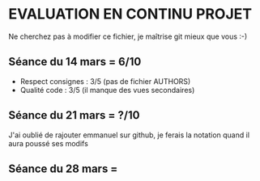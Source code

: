 # EVALUATION EN CONTINU PROJET

Ne cherchez pas à modifier ce fichier, je maîtrise git mieux que vous :-)

## Séance du 14 mars = 6/10
- Respect consignes : 3/5 (pas de fichier AUTHORS)
- Qualité code : 3/5 (il manque des vues secondaires)


## Séance du 21 mars = ?/10
J'ai oublié de rajouter emmanuel sur github, je ferais la notation quand il aura poussé ses modifs

## Séance du 28 mars =  

